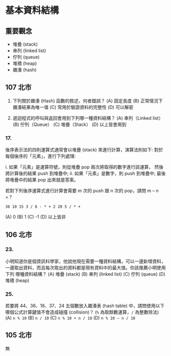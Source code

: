 基本資料結構
===

## 重要觀念
- 堆疊 (stack)
- 串列 (linked list)
- 佇列 (queue)
- 堆積 (heap)
- 雜湊 (hash)

## 107 北市
1.  下列關於雜湊 (Hash) 函數的敘述，何者錯誤？
(A) 固定長度
(B) 正常情況下雜湊結果為唯一值
(C) 常用於驗證資料的完整性
(D) 可以解密

12. 遞迴程式的呼叫與返回會用到下列哪一種資料結構？
(A) 串列（Linked list）
(B) 佇列（Queue）
(C) 堆疊（Stack）
(D) 以上皆會用到

### 17.
後序表示法的四則運算式通常會以堆疊 (stack) 來進行計算，演算法則如下:
對於每個後序的「元素」，進行下列處理:

i. 如果「元素」是運算符號，則從堆疊 pop 兩次將取得的數字進行該運算， 然後將計算後的結果 push 到堆疊中;
ii. 如果「元素」是數字，則 push 到堆疊中; 最後將堆疊中的結果 pop 出來就是答案。

若對下列後序運算式進行計算會需要 m 次的 push 跟 n 次的 pop，請問 m – n =？
```
36 10 15 3 / 6 - * + 2 20 5 / * +
```
(A) 0
(B) 1
(C) -1
(D) 以上皆非

## 106 北市
### 23.
小明知道你是個資訊科學家，他說他現在需要一種資料結構，可以一邊新增資料，一邊取出資料，而且每次取出的資料都是現有資料中的最大值。你該推薦小明使用下列 哪種資料結構？
(A) 堆疊 (stack)
(B) 串列 (linked list)
(C) 佇列 (queue)
(D) 堆積 (heap)

### 25.
若要將 44、36、18、37、24 五個數放入雜湊表 (hash table) 中，請問使用以下哪個公式計算鍵值不會造成碰撞 (collision)？ (`%` 為取餘數運算，`/` 為整數除法)
(A) `n % 10`
(B) `n / 10`
(C) `n % 10 + n / 10`
(D) `n % 10 – n / 10`

## 105 北市
無